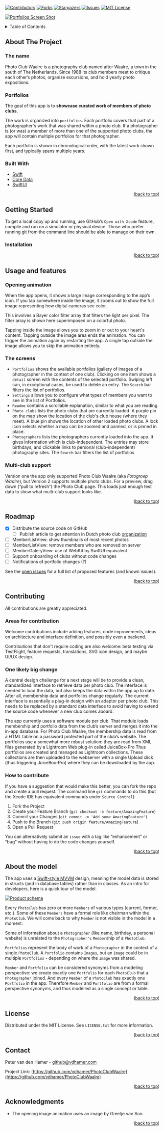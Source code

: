 <div id="top"></div>

[![Contributors][contributors-shield]][contributors-url]
[![Forks][forks-shield]][forks-url]
[![Stargazers][stars-shield]][stars-url]
[![Issues][issues-shield]][issues-url]
[![MIT License][license-shield]][license-url]

[![Portfolios Screen Shot][portfolios-screenshot]](https://github.com/vdhamer/PhotoClubWaalre)

<!-- TABLE OF CONTENTS -->
<details>
  <summary>Table of Contents</summary>
  <ol>
    <li>
      <a href="#about-the-project">About The Project</a>
      <ul>
        <li><a href="#the-name">The Name</a></li>
        <li><a href="#portfolios">Portfolios</a></li>
        <li><a href="#built-with">Built With</a></li>
      </ul>
    </li>
    <li>
      <a href="#getting-started">Getting Started</a>
      <ul>
        <li><a href="#installation">Installation</a></li>
      </ul>
    </li>
    <li><a href="#usage">Usage and features</a></li>
        <ul>
        <li><a href="#opening-animation">Opening animation</a></li>
        <li><a href="#the-screens">The screens</a></li>
        <li><a href="#multi-club-support">Multi-club support</a></li>
      </ul>
    <li><a href="#roadmap">Roadmap</a></li>
    <li>
        <a href="#contributing">Contributing</a>
        <ul>
            <li><a href="#areas-for-contribution">Areas for contribution</a></li>
            <li><a href="#one-likely-big-change">One likely big change</a></li>
            <li><a href="#how-to-contribute">How to contribute</a></li>
        </ul>
    </li>
    <li><a href="#about-the-model">About the model</a></li>
    <li><a href="#license">License</a></li>
    <li><a href="#contact">Contact</a></li>
    <li><a href="#acknowledgments">Acknowledgments</a></li>
  </ol>
</details>

## About The Project

### The name

Photo Club Waalre is a photography club named after Waalre, a town in the south of The Netherlands. Since 1988 its club members meet to critique each other’s photos, organize excursions, and hold yearly photo expositions.

### Portfolios

The goal of this app is to **showcase curated work of members of photo clubs**.

The work is organized into `portfolios`. Each portfolio covers that part of a photographer's work that was shared within a photo club. If a photographer is (or was) a member of more than one of the supported photo clubs, the app will contain multiple portfolios for that photographer.

Each portfolio is shown in chronological order, with the latest work shown first, and typically spans multiple years.

### Built With
* [Swift](https://www.swift.org)
* [Core Data](https://developer.apple.com/documentation/coredata)
* [SwiftUI](https://developer.apple.com/xcode/swiftui/)

<p align="right">(<a href="#top">back to top</a>)</p>

## Getting Started
To get a local copy up and running, use GitHub’s `Open with Xcode` feature, compile and run on a simulator or physical device. Those who prefer running git from the command line should be able to manage on their own.

### Installation

<p align="right">(<a href="#top">back to top</a>)</p>

## Usage and features

### Opening animation

When the app opens, it shows a large image corresponding to the app’s icon. If you tap somewhere inside the image, it zooms out to show the full image representing how digital cameras see color.

This involves a Bayer color filter array that filters the light per pixel. The filter array is shown here superimposed on a colorful photo.

Tapping inside the image allows you to zoom in or out to your heart's content. Tapping outside the image area ends the animation. You can trigger the animation again by restarting the app. A single tap outside the image allows you to skip the animation entirely.

### The screens

- `Portfolios` shows the available portfolios (gallery of images of a photographer in the context of one club).
    Clicking on one item shows a `detail` screen with the contents of the selected portfolio.
    Swiping left can, in exceptional cases, be used to delete an entry.
    The `Search` bar filters the list of portfolios.
- `Settings` allows you to configure what types of members you want to see in the list of Portfolios.
- `Readme` contains a scrollable explanation, similar to what you are reading.
- `Photo clubs` lists the photo clubs that are currently loaded.
    A purple pin on the map show the location of the club's club house (where they meet).
    A blue pin shows the location of other loaded photo clubs.
    A lock icon selects whether a map can be zoomed and panned, or is pinned in place.
- `Photographers` lists the photographers currently loaded into the app. It gives information which is club-independent.
    The entries may store birthdays, and clickable links to personal (club-independent) photography sites.
    The `Search` bar filters the list of portfolios.
    
### Multi-club support

Version one the app only supported Photo Club Waalre (aka *Fotogroep Waalre*), but Version 2 supports multiple photo clubs. For a preview, drag down (“pull to refresh”) the Photo Club page. This loads just enough test data to show what multi-club support looks like.

<p align="right">(<a href="#top">back to top</a>)</p>

## Roadmap
- [x] Distribute the source code on GitHub
    - [ ] Publish article to get attention in Dutch photo club [organization](https://fotobond.nl)
- [ ] MemberListView: show thumbnails of most recent photos
- [ ] MemberListView: remove members who are removed on server
- [ ] MemberGaleryView: use of WebKit by SwiftUI equivalent
- [ ] Support onboarding of clubs without code changes
- [ ] Notifications of portfolio changes (?)

See the [open issues](https://github.com/vdhamer/PhotoClubWaalre/issues) for a full list of proposed features (and known issues).

<p align="right">(<a href="#top">back to top</a>)</p>

## Contributing
All contributions are greatly appreciated.

### Areas for contribution

Welcome contributions include adding features, code improvements, ideas on architecture and interface definition, and possibly even a backend.

Contributions that don't require coding are also welcome: beta testing via TestFlight, feature requests, translations, SVG icon design, and maybe UI/UX design.

### One likely big change

A central design challenge for a next stage will be to provide a clean, standardized interface to retrieve data per photo club. The interface is needed to load the data, but also keeps the data within the app up to date. After all, membership data and portfolios change regularly. The current interface is essentially a plug-in design with an adaptor per photo club. This needs to be replaced by a standard data interface to avoid having to extend the source code whenever a new club comes aboard.

The app currently uses a software module per club. That module loads membership and portfolio data from the club’s server and merges it into the in-app database. For Photo Club Waalre, the membership data is read from a HTML table on a password protected part of the club’s website. The portfolios use a somewhat more robust solution: they are read from XML files generated by a Lightroom Web plug-in called JuiceBox-Pro Thus portfolios are created and managed as Lightroom collections. These collections are then uploaded to the webserver with a single Upload click (thus triggering JuiceBox-Pro) where they can be downloaded by the app.

### How to contribute

If you have a suggestion that would make this better, you can fork the repo and create a pull request.  The command line `git` commands to do this (but the Xcode IDE has equivalent commands under `Source Control`):

1. Fork the Project
2. Create your Feature Branch (`git checkout -b feature/AmazingFeature`)
3. Commit your Changes (`git commit -m 'Add some AmazingFeature'`)
4. Push to the Branch (`git push origin feature/AmazingFeature`)
5. Open a Pull Request

You can alternatively submit an `issue` with a tag like ”enhancement" or “bug” without having to do the code changes yourself. 

<p align="right">(<a href="#top">back to top</a>)</p>

## About the model

The app uses a [Swift-style MVVM](https://www.hackingwithswift.com/books/ios-swiftui/introducing-mvvm-into-your-swiftui-project) design, meaning the model data is stored in structs (and in database tables) rather than in classes. As an intro for developers, here is a quick tour of the model. 

[![Product schema][product-schema]](https://github.com/vdhamer/PhotoClubWaalre/tree/readme#about-the-model)

Every `PhotoClub` has zero or more `Members` of various types (current, former, etc.). Some of these `Members` have a formal role like chairman within the `PhotoClub`. We will come back to why `Member` is not visible in the model in a moment.

Some of information about a `Photographer` (like name, birthday, a personal website) is unrelated to the `Photographer's` `Member`ship of a `PhotoClub`.

`Portfolios` represent the body of work of a `Photographer` in the context of a single `PhotoClub`. A `Portfolio` contains `Images`, but an `Image` could be in multiple `Portfolios` - depending on where the `Image` was shared.

`Member` and `Portfolio` can be considered synonyms from a modeling perspective: we create exactly one `Portfolio` for each `PhotoClub` that a `Photographer` joined.  And every `Member` of a `PhotoClub` has exactly one `Portfolio` in the app. Therefore `Member` and `Portfolio` are from a formal perspective synonyms, and thus modelled as a single concept or table.

<p align="right">(<a href="#top">back to top</a>)</p>

## License

Distributed under the MIT License. See `LICENSE.txt` for more information.

<p align="right">(<a href="#top">back to top</a>)</p>

## Contact
Peter van den Hamer - github@vdhamer.com

Project Link: [https://github.com/vdhamer/PhotoClubWaalre](https://github.com/vdhamer/PhotoClubWaalre)

<p align="right">(<a href="#top">back to top</a>)</p>

## Acknowledgments

* The opening image animation uses an image by Greetje van Son.

<p align="right">(<a href="#top">back to top</a>)</p>

<!-- MARKDOWN LINKS & IMAGES -->
<!-- https://www.markdownguide.org/basic-syntax/#reference-style-links -->
[contributors-shield]: https://img.shields.io/github/contributors/vdhamer/PhotoClubWaalre.svg?style=for-the-badge
[contributors-url]: https://github.com/vdhamer/PhotoClubWaalre/graphs/contributors
[forks-shield]: https://img.shields.io/github/forks/vdhamer/PhotoClubWaalre.svg?style=for-the-badge
[forks-url]: https://github.com/vdhamer/PhotoClubWaalre/network/members
[stars-shield]: https://img.shields.io/github/stars/vdhamer/PhotoClubWaalre.svg?style=for-the-badge
[stars-url]: https://github.com/vdhamer/PhotoClubWaalre/stargazers
[issues-shield]: https://img.shields.io/github/issues/vdhamer/PhotoClubWaalre.svg?style=for-the-badge
[issues-url]: https://github.com/vdhamer/PhotoClubWaalre/issues
[license-shield]: https://img.shields.io/github/license/vdhamer/PhotoClubWaalre.svg?style=for-the-badge
[license-url]: https://github.com/vdhamer/PhotoClubWaalre/blob/main/.github/LICENSE.txt
[portfolios-screenshot]: images/portfolios.png
[product-schema]: ../Assets.xcassets/images/Schema.imageset/Schema.jpg
